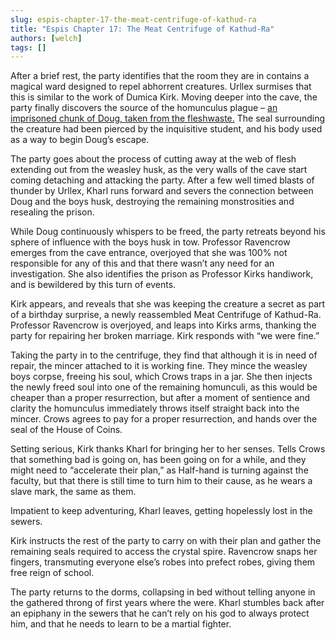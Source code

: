 ```yaml
---
slug: espis-chapter-17-the-meat-centrifuge-of-kathud-ra
title: "Espis Chapter 17: The Meat Centrifuge of Kathud-Ra"
authors: [welch]
tags: []
---
```


After a brief rest, the party identifies that the room they are in contains a magical ward designed to repel abhorrent creatures. Urllex surmises that this is similar to the work of Dumica Kirk. Moving deeper into the cave, the party finally discovers the source of the homunculus plague – [an imprisoned chunk of Doug, taken from the fleshwaste.](/wikis/the-fleshwaste) The seal surrounding the creature had been pierced by the inquisitive student, and his body used as a way to begin Doug’s escape.

<!--truncate-->
 
The party goes about the process of cutting away at the web of flesh extending out from the weasley husk, as the very walls of the cave start coming detaching and attacking the party. After a few well timed blasts of thunder by Urllex, Kharl runs forward and severs the connection between Doug and the boys husk, destroying the remaining monstrosities and resealing the prison.
 
While Doug continuously whispers to be freed, the party retreats beyond his sphere of influence with the boys husk in tow. Professor Ravencrow emerges from the cave entrance, overjoyed that she was 100% not responsible for any of this and that there wasn’t any need for an investigation. She also identifies the prison as Professor Kirks handiwork, and is bewildered by this turn of events.
 
Kirk appears, and reveals that she was keeping the creature a secret as part of a birthday surprise, a newly reassembled Meat Centrifuge of Kathud-Ra. Professor Ravencrow is overjoyed, and leaps into Kirks arms, thanking the party for repairing her broken marriage. Kirk responds with “we were fine.”
 
Taking the party in to the centrifuge, they find that although it is in need of repair, the mincer attached to it is working fine. They mince the weasley boys corpse, freeing his soul, which Crows traps in a jar. She then injects the newly freed soul into one of the remaining homunculi, as this would be cheaper than a proper resurrection, but after a moment of sentience and clarity the homunculus immediately throws itself straight back into the mincer. Crows agrees to pay for a proper resurrection, and hands over the seal of the House of Coins.
 
Setting serious, Kirk thanks Kharl for bringing her to her senses. Tells Crows that something bad is going on, has been going on for a while, and they might need to “accelerate their plan,” as Half-hand is turning against the faculty, but that there is still time to turn him to their cause, as he wears a slave mark, the same as them.
 
Impatient to keep adventuring, Kharl leaves, getting hopelessly lost in the sewers.
 
Kirk instructs the rest of the party to carry on with their plan and gather the remaining seals required to access the crystal spire. Ravencrow snaps her fingers, transmuting everyone else’s robes into prefect robes, giving them free reign of school.
 
The party returns to the dorms, collapsing in bed without telling anyone in the gathered throng of first years where the were. Kharl stumbles back after an epiphany in the sewers that he can’t rely on his god to always protect him, and that he needs to learn to be a martial fighter.